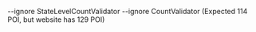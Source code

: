 --ignore StateLevelCountValidator --ignore CountValidator (Expected 114 POI, but website has 129 POI)
